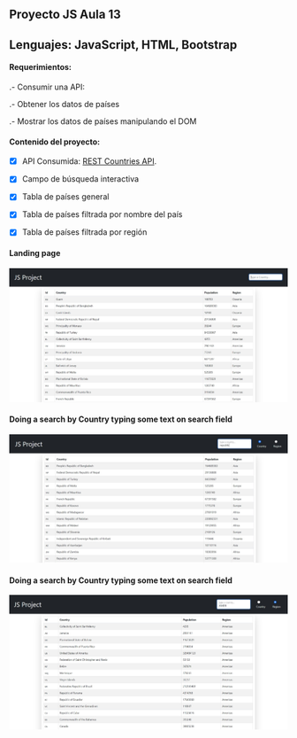 ## Proyecto JS Aula 13

## Lenguajes: JavaScript, HTML, Bootstrap

#### Requerimientos:

.- Consumir una API:

.- Obtener los datos de países

.- Mostrar los datos de países manipulando el DOM

#### Contenido del proyecto:

-[x] API Consumida: [REST Countries API](https://restcountries.com).

-[x] Campo de búsqueda interactiva

-[x] Tabla de países general

-[x] Tabla de países filtrada por nombre del país

-[x] Tabla de países filtrada por región

#### Landing page

![Main Screen](https://github.com/JLbr2022/JS-ProyectoFinal/blob/master/img/principalScreen.jpg?raw=true)

#### Doing a search by Country typing some text on search field

![Searching by Country](https://github.com/JLbr2022/JS-ProyectoFinal/blob/master/img/principalByCountry.jpg?raw=true)

#### Doing a search by Country typing some text on search field

![Searching by Region](https://github.com/JLbr2022/JS-ProyectoFinal/blob/master/img/principalByRegion.jpg?raw=true)
